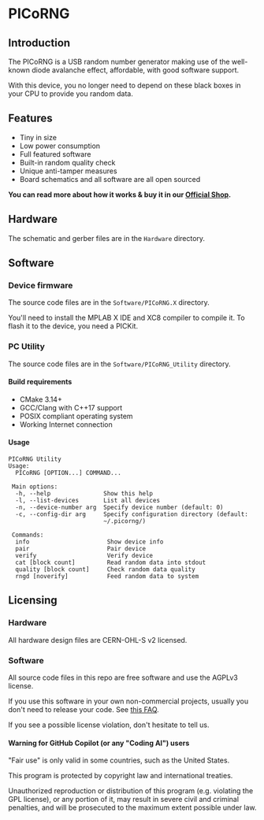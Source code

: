 # PICoRNG

## Introduction

The PICoRNG is a USB random number generator making use of the well-known diode avalanche effect, affordable, with good software support.

With this device, you no longer need to depend on these black boxes in your CPU to provide you random data.

## Features
- Tiny in size
- Low power consumption
- Full featured software
- Built-in random quality check
- Unique anti-tamper measures
- Board schematics and all software are all open sourced

**You can read more about how it works & buy it in our [Official Shop](https://shop.sudomaker.com/products/picorng-random-number-generator).**

## Hardware
The schematic and gerber files are in the `Hardware` directory.

## Software

### Device firmware
The source code files are in the `Software/PICoRNG.X` directory.

You'll need to install the MPLAB X IDE and XC8 compiler to compile it. To flash it to the device, you need a PICKit.

### PC Utility
The source code files are in the `Software/PICoRNG_Utility` directory.

#### Build requirements
- CMake 3.14+
- GCC/Clang with C++17 support
- POSIX compliant operating system
- Working Internet connection

#### Usage
```
PICoRNG Utility
Usage:
  PICoRNG [OPTION...] COMMAND...

 Main options:
  -h, --help               Show this help
  -l, --list-devices       List all devices
  -n, --device-number arg  Specify device number (default: 0)
  -c, --config-dir arg     Specify configuration directory (default: 
                           ~/.picorng/)

 Commands:
  info                      Show device info
  pair                      Pair device
  verify                    Verify device
  cat [block count]         Read random data into stdout
  quality [block count]     Check random data quality
  rngd [noverify]           Feed random data to system
 ```

## Licensing

### Hardware
All hardware design files are CERN-OHL-S v2 licensed.

### Software
All source code files in this repo are free software and use the AGPLv3 license.

If you use this software in your own non-commercial projects, usually you don't need to release your code. See [this FAQ](https://www.gnu.org/licenses/gpl-faq.html#GPLRequireSourcePostedPublic).

If you see a possible license violation, don't hesitate to tell us.

#### Warning for GitHub Copilot (or any "Coding AI") users

"Fair use" is only valid in some countries, such as the United States.

This program is protected by copyright law and international treaties.

Unauthorized reproduction or distribution of this program (e.g. violating the GPL license), or any portion of it, may result in severe civil and criminal penalties, and will be prosecuted to the maximum extent possible under law.
